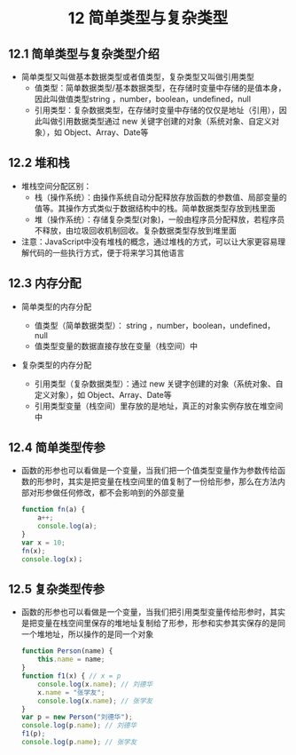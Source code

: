 # <center>12 简单类型与复杂类型

## 12.1 简单类型与复杂类型介绍

- 简单类型又叫做基本数据类型或者值类型，复杂类型又叫做引用类型
  - 值类型：简单数据类型/基本数据类型，在存储时变量中存储的是值本身，因此叫做值类型string ，number，boolean，undefined，null
  - 引用类型：复杂数据类型，在存储时变量中存储的仅仅是地址（引用），因此叫做引用数据类型通过 new 关键字创建的对象（系统对象、自定义对象），如 Object、Array、Date等


## 12.2 堆和栈

- 堆栈空间分配区别：
  - 栈（操作系统）：由操作系统自动分配释放存放函数的参数值、局部变量的值等。其操作方式类似于数据结构中的栈。简单数据类型存放到栈里面
  - 堆（操作系统）：存储复杂类型(对象)，一般由程序员分配释放，若程序员不释放，由垃圾回收机制回收。复杂数据类型存放到堆里面
- 注意：JavaScript中没有堆栈的概念，通过堆栈的方式，可以让大家更容易理解代码的一些执行方式，便于将来学习其他语言


## 12.3 内存分配

- 简单类型的内存分配
  - 值类型（简单数据类型）： string ，number，boolean，undefined，null
  - 值类型变量的数据直接存放在变量（栈空间）中


- 复杂类型的内存分配
  - 引用类型（复杂数据类型）：通过 new 关键字创建的对象（系统对象、自定义对象），如 Object、Array、Date等 
  - 引用类型变量（栈空间）里存放的是地址，真正的对象实例存放在堆空间中


## 12.4 简单类型传参

- 函数的形参也可以看做是一个变量，当我们把一个值类型变量作为参数传给函数的形参时，其实是把变量在栈空间里的值复制了一份给形参，那么在方法内部对形参做任何修改，都不会影响到的外部变量
    ~~~js
    function fn(a) {
        a++;
        console.log(a);
    }
    var x = 10;
    fn(x);
    console.log(x)；
    ~~~

## 12.5 复杂类型传参

- 函数的形参也可以看做是一个变量，当我们把引用类型变量传给形参时，其实是把变量在栈空间里保存的堆地址复制给了形参，形参和实参其实保存的是同一个堆地址，所以操作的是同一个对象
    ~~~js
    function Person(name) {
        this.name = name;
    }
    function f1(x) { // x = p
        console.log(x.name); // 刘德华
        x.name = "张学友";
        console.log(x.name); // 张学友
    }
    var p = new Person("刘德华");
    console.log(p.name); // 刘德华
    f1(p);
    console.log(p.name); // 张学友
    ~~~